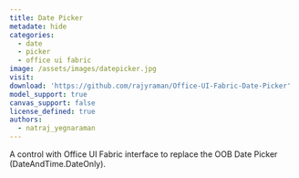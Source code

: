 ```yaml
---
title: Date Picker
metadate: hide
categories:
  - date
  - picker
  - office ui fabric
image: /assets/images/datepicker.jpg
visit: 
download: 'https://github.com/rajyraman/Office-UI-Fabric-Date-Picker'
model_support: true
canvas_support: false
license_defined: true
authors:
  - natraj_yegnaraman
---
```


A control with Office UI Fabric interface to replace the OOB Date Picker (DateAndTime.DateOnly).
